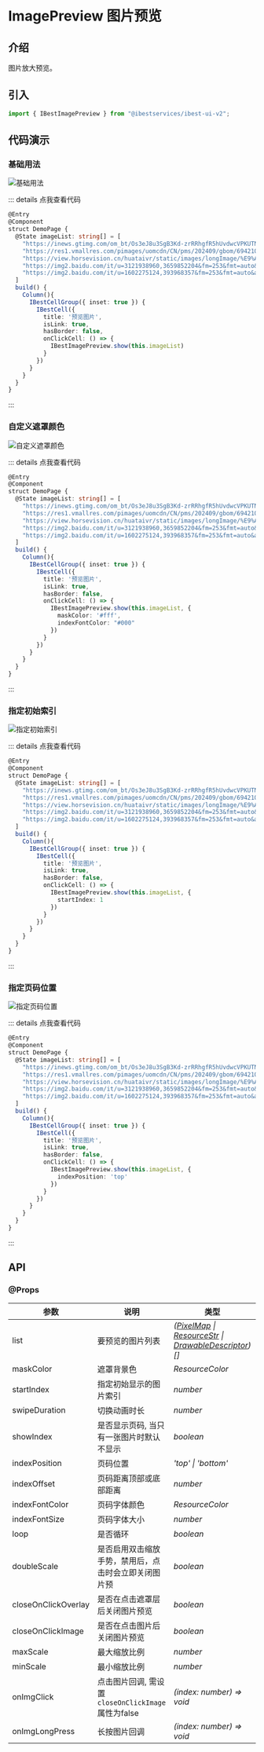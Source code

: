 # ImagePreview 图片预览

## 介绍

图片放大预览。
 
## 引入

```ts
import { IBestImagePreview } from "@ibestservices/ibest-ui-v2";
```

## 代码演示

### 基础用法

![基础用法](./images/base.png)

::: details 点我查看代码
```ts
@Entry
@Component
struct DemoPage {
  @State imageList: string[] = [
    "https://inews.gtimg.com/om_bt/Os3eJ8u3SgB3Kd-zrRRhgfR5hUvdwcVPKUTNO6O7sZfUwAA/641",
    "https://res1.vmallres.com/pimages/uomcdn/CN/pms/202409/gbom/6942103136221/800_800_333848611DC0B1FC64909F87CD048F2Cmp.png",
    "https://view.horsevision.cn/huataivr/static/images/longImage/%E9%AB%98%E9%A2%9D%E5%9B%9E%E6%8A%A5%E9%9C%80%E8%AD%A6%E6%83%95%EF%BC%8C%E5%88%87%E5%8B%BF%E8%90%BD%E5%85%A5%E2%80%9C%E5%BA%9E%E6%B0%8F%E9%AA%97%E5%B1%80%E2%80%9D.jpg",
    "https://img2.baidu.com/it/u=3121938960,3659852204&fm=253&fmt=auto&app=120&f=JPEG?w=500&h=500",
    "https://img2.baidu.com/it/u=1602275124,393968357&fm=253&fmt=auto&app=138&f=JPEG?w=889&h=500"
  ]
  build() {
    Column(){
      IBestCellGroup({ inset: true }) {
        IBestCell({
          title: '预览图片',
          isLink: true,
          hasBorder: false,
          onClickCell: () => {
            IBestImagePreview.show(this.imageList)
          }
        })
      }
    }
  }
}
```
:::

### 自定义遮罩颜色

![自定义遮罩颜色](./images/mask.png)

::: details 点我查看代码
```ts
@Entry
@Component
struct DemoPage {
  @State imageList: string[] = [
    "https://inews.gtimg.com/om_bt/Os3eJ8u3SgB3Kd-zrRRhgfR5hUvdwcVPKUTNO6O7sZfUwAA/641",
    "https://res1.vmallres.com/pimages/uomcdn/CN/pms/202409/gbom/6942103136221/800_800_333848611DC0B1FC64909F87CD048F2Cmp.png",
    "https://view.horsevision.cn/huataivr/static/images/longImage/%E9%AB%98%E9%A2%9D%E5%9B%9E%E6%8A%A5%E9%9C%80%E8%AD%A6%E6%83%95%EF%BC%8C%E5%88%87%E5%8B%BF%E8%90%BD%E5%85%A5%E2%80%9C%E5%BA%9E%E6%B0%8F%E9%AA%97%E5%B1%80%E2%80%9D.jpg",
    "https://img2.baidu.com/it/u=3121938960,3659852204&fm=253&fmt=auto&app=120&f=JPEG?w=500&h=500",
    "https://img2.baidu.com/it/u=1602275124,393968357&fm=253&fmt=auto&app=138&f=JPEG?w=889&h=500"
  ]
  build() {
    Column(){
      IBestCellGroup({ inset: true }) {
        IBestCell({
          title: '预览图片',
          isLink: true,
          hasBorder: false,
          onClickCell: () => {
            IBestImagePreview.show(this.imageList, {
              maskColor: '#fff',
              indexFontColor: "#000"
            })
          }
        })
      }
    }
  }
}
```
:::

### 指定初始索引

![指定初始索引](./images/start-index.png)

::: details 点我查看代码
```ts
@Entry
@Component
struct DemoPage {
  @State imageList: string[] = [
    "https://inews.gtimg.com/om_bt/Os3eJ8u3SgB3Kd-zrRRhgfR5hUvdwcVPKUTNO6O7sZfUwAA/641",
    "https://res1.vmallres.com/pimages/uomcdn/CN/pms/202409/gbom/6942103136221/800_800_333848611DC0B1FC64909F87CD048F2Cmp.png",
    "https://view.horsevision.cn/huataivr/static/images/longImage/%E9%AB%98%E9%A2%9D%E5%9B%9E%E6%8A%A5%E9%9C%80%E8%AD%A6%E6%83%95%EF%BC%8C%E5%88%87%E5%8B%BF%E8%90%BD%E5%85%A5%E2%80%9C%E5%BA%9E%E6%B0%8F%E9%AA%97%E5%B1%80%E2%80%9D.jpg",
    "https://img2.baidu.com/it/u=3121938960,3659852204&fm=253&fmt=auto&app=120&f=JPEG?w=500&h=500",
    "https://img2.baidu.com/it/u=1602275124,393968357&fm=253&fmt=auto&app=138&f=JPEG?w=889&h=500"
  ]
  build() {
    Column(){
      IBestCellGroup({ inset: true }) {
        IBestCell({
          title: '预览图片',
          isLink: true,
          hasBorder: false,
          onClickCell: () => {
            IBestImagePreview.show(this.imageList, {
              startIndex: 1
            })
          }
        })
      }
    }
  }
}
```
:::

### 指定页码位置

![指定页码位置](./images/position.png)

::: details 点我查看代码
```ts
@Entry
@Component
struct DemoPage {
  @State imageList: string[] = [
    "https://inews.gtimg.com/om_bt/Os3eJ8u3SgB3Kd-zrRRhgfR5hUvdwcVPKUTNO6O7sZfUwAA/641",
    "https://res1.vmallres.com/pimages/uomcdn/CN/pms/202409/gbom/6942103136221/800_800_333848611DC0B1FC64909F87CD048F2Cmp.png",
    "https://view.horsevision.cn/huataivr/static/images/longImage/%E9%AB%98%E9%A2%9D%E5%9B%9E%E6%8A%A5%E9%9C%80%E8%AD%A6%E6%83%95%EF%BC%8C%E5%88%87%E5%8B%BF%E8%90%BD%E5%85%A5%E2%80%9C%E5%BA%9E%E6%B0%8F%E9%AA%97%E5%B1%80%E2%80%9D.jpg",
    "https://img2.baidu.com/it/u=3121938960,3659852204&fm=253&fmt=auto&app=120&f=JPEG?w=500&h=500",
    "https://img2.baidu.com/it/u=1602275124,393968357&fm=253&fmt=auto&app=138&f=JPEG?w=889&h=500"
  ]
  build() {
    Column(){
      IBestCellGroup({ inset: true }) {
        IBestCell({
          title: '预览图片',
          isLink: true,
          hasBorder: false,
          onClickCell: () => {
            IBestImagePreview.show(this.imageList, {
              indexPosition: 'top'
            })
          }
        })
      }
    }
  }
}
```
:::


## API

### @Props

| 参数         | 说明                                          | 类型      | 默认值     |
| ------------ | ---------------------------------------------| --------- | ---------- |
| list         | 要预览的图片列表                                | _(<a href="https://developer.huawei.com/consumer/cn/doc/harmonyos-references-V5/js-apis-image-V5#pixelmap7" target="__blank">PixelMap</a> \| <a href="https://developer.huawei.com/consumer/cn/doc/harmonyos-references-V5/ts-types-V5#resourcestr" target="__blank">ResourceStr</a> \| <a href="https://developer.huawei.com/consumer/cn/doc/harmonyos-references-V5/js-apis-arkui-drawabledescriptor-V5#drawabledescriptor" target="__blank">DrawableDescriptor</a>)[]_ | `[]` |
| maskColor    | 遮罩背景色                                     | _ResourceColor_  | `rgba(24,24,25,0.95)` |
| startIndex   | 指定初始显示的图片索引                           | _number_ |  `0`  |
| swipeDuration| 切换动画时长                                    | _number_ | `200` |
| showIndex    | 是否显示页码, 当只有一张图片时默认不显示            | _boolean_ | `true` |
| indexPosition| 页码位置                                       | _'top' \| 'bottom'_ | `bottom` |
| indexOffset  | 页码距离顶部或底部距离                           | _number_ | `52` |
| indexFontColor| 页码字体颜色                                   | _ResourceColor_ | `#fff` |
| indexFontSize| 页码字体大小                                    | _number_ | `14` |
| loop         | 是否循环                                        | _boolean_ |  `true`  |
| doubleScale  | 是否启用双击缩放手势，禁用后，点击时会立即关闭图片预    | _boolean_ |  `true`  |
| closeOnClickOverlay | 是否在点击遮罩层后关闭图片预览               | _boolean_ |  `true`  |
| closeOnClickImage | 是否在点击图片后关闭图片预览                   | _boolean_ |  `true`  |
| maxScale     | 最大缩放比例                                     | _number_ |  `3`  |
| minScale     | 最小缩放比例                                     | _number_ |  `1`  |
| onImgClick   | 点击图片回调, 需设置 `closeOnClickImage` 属性为false  | _(index: number) => void_ | `-` |
| onImgLongPress| 长按图片回调                                    | _(index: number) => void_ | `-`